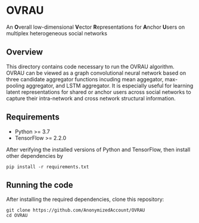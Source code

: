 # OVRAU 
An **O**verall low-dimensional **V**ector **R**epresentations for **A**nchor **U**sers on multiplex heterogeneous social networks
## Overview 
This directory contains code necessary to run the OVRAU algorithm. OVRAU can be viewed as a graph convolutional neural network based on three candidate aggregator functions incuding mean aggegator, max-pooling aggregator, and LSTM aggregator. It is especially useful for learning latent representations for shared or anchor users across social networks to capture their intra-network and cross network structural information.
## Requirements
- Python >= 3.7
- TensorFlow >= 2.2.0

After verifying the installed versions of Python and TensorFlow, then install other dependencies by

   ```pip install -r requirements.txt```
## Running the code 

After installing the required dependencies, clone this repository:

  ```
  git clone https://github.com/AnonymizedAccount/OVRAU
  cd OVRAU 
  ```
